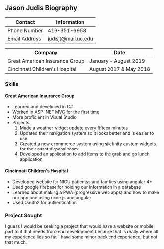  ## **Jason Judis Biography**         
 
Contact | Information
------------ | -------------
Phone Number | 419-351-6958
Email Address | judisjt@mail.uc.edu

Company | Date
------------ | -------------
Great American Insurance Group | January - August 2019
Cincinnati Children's Hospital | August 2017 & May 2018

### **Skills**

#### __Great American Insurance Group__
* Learned and developed in C#
* Worked in ASP .NET MVC for the first time
* More proficient in Visual Studio
* Projects
    1. Made a weather widget update every fifteen minutes
    2. Updated their navigation system so it looks better and is easier to use
    3. Created a new ecommerce system using sitefinity custom widgets for their asset disposal team
    4. Developed an application to add items to the grab and go lunch application
    
    
    
#### __Cincinnati Children's Hospital__
* Developed website for NICU patientss and families using angular 4+ 
* Used google firebase for holding our information in a database
* Learned about making a PWA (progressive web apps) and how to make our app one using node js and angular
* Used Oauth2 for authentication

### Project Sought ###

I guess I would be seeking a project that would have a website or mobile part to it that needs front-end development because that is really where all my experience lies so far. I have some minor back end experience, but not that much.
